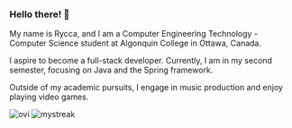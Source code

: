 ### Hello there! 👋

My name is Rycca, and I am a Computer Engineering Technology - Computer Science student at Algonquin College in Ottawa, Canada.

I aspire to become a full-stack developer. Currently, I am in my second semester, focusing on Java and the Spring framework.

Outside of my academic pursuits, I engage in music production and enjoy playing video games.



<img src="https://github-readme-stats.vercel.app/api/top-langs?username=Zimgo012&show_icons=true&locale=en&layout=compact&theme=chartreuse-dark" alt="ovi" />

<img src="https://github-readme-streak-stats.herokuapp.com/?user=madushadhanushka&theme=tokyonight" alt="mystreak"/>
